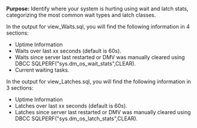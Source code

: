 **Purpose:** Identify where your system is hurting using wait and latch stats, categorizing the most common wait types and latch classes.

In the output for view_Waits.sql, you will find the following information in 4 sections:
-  Uptime Information
-  Waits over last xx seconds (default is 60s).
-  Waits since server last restarted or DMV was manually cleared using DBCC SQLPERF("sys.dm_os_wait_stats",CLEAR).
-  Current waiting tasks.

In the output for view_Latches.sql, you will find the following information in 3 sections:
-  Uptime Information
-  Latches over last xx seconds (default is 60s).
-  Latches since server last restarted or DMV was manually cleared using DBCC SQLPERF("sys.dm_os_latch_stats",CLEAR).